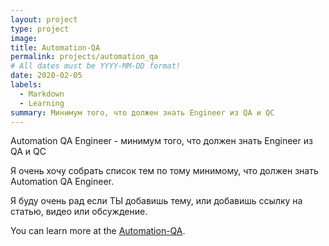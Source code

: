 ```yaml
---
layout: project
type: project
image: 
title: Automation-QA
permalink: projects/automation_qa
# All dates must be YYYY-MM-DD format!
date: 2020-02-05
labels:
  - Markdown
  - Learning
summary: Минимум того, что должен знать Engineer из QA и QC
---
```


Automation QA Engineer - минимум того, что должен знать Engineer из QA и QC

Я очень хочу собрать список тем по тому минимому, что должен знать Automation QA Engineer. 

Я буду очень рад если ТЫ добавишь тему, или добавишь ссылку на статью, видео или обсуждение.

You can learn more at the [Automation-QA](https://github.com/GnuriaN/Automation-QA).
